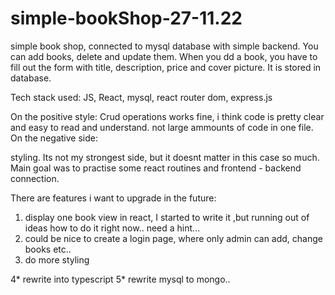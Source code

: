 # simple-bookShop-27-11.22

simple book shop, connected to mysql database with simple backend.
You can add books, delete and update them. When you dd a book, you have to fill out the form with title,
description, price and cover picture. It is stored in database.

Tech stack used: JS, React, mysql, react router dom, express.js

On the positive style:
Crud operations works fine,
i think code is pretty clear and easy to read and understand.
not large ammounts of code in one file.
On the negative side:

styling. Its not my strongest side, but it doesnt matter in this case so much. 
Main goal was to practise some react routines and frontend - backend connection. 

There are features i want to upgrade in the future:
  1.  display one book view in react, I started to write it ,but running out of ideas how to do it right now.. need a hint...
  2. could be nice to create a login page, where only admin can add, change books etc..
  3. do more styling
  
  4* rewrite into typescript
  5* rewrite mysql to mongo..
